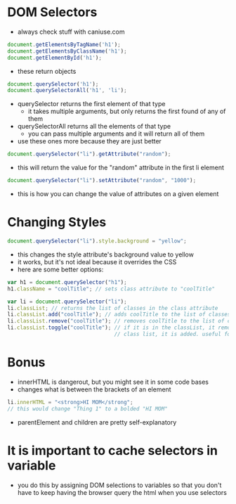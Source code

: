 # DOM Selectors
- always check stuff with caniuse.com
```js
document.getElementsByTagName('h1');
document.getElementsByClassName('h1');
document.getElementById('h1');
```
- these return objects
```js
document.querySelector('h1');
document.querySelectorAll('h1', 'li');
```
- querySelector returns the first element of that type
    - it takes multiple arguments, but only returns the first found of any of them
- querySelectorAll returns all the elements of that type
    - you can pass multiple arguments and it will return all of them
- use these ones more because they are just better
```js
document.querySelector("li").getAttribute("random");
```
- this will return the value for the "random" attribute in the first li element
```js
document.querySelector("li").setAttribute("random", "1000");
```
- this is how you can change the value of attributes on a given element

# Changing Styles

```js
document.querySelector("li").style.background = "yellow";
```
- this changes the style attribute's background value to yellow
- it works, but it's not ideal because it overrides the CSS
- here are some better options:
```js
var h1 = document.querySelector("h1");
h1.className = "coolTitle"; // sets class attribute to "coolTitle"

var li = document.querySelector("li");
li.classList; // returns the list of classes in the class attribute
li.classList.add("coolTitle"); // adds coolTitle to the list of classes
li.classList.remove("coolTitle"); // removes coolTitle to the list of classes
li.classList.toggle("coolTitle"); // if it is in the classList, it removes it. if it is NOT in the
                                  // class list, it is added. useful for turning things on or off
```

# Bonus

- innerHTML is dangerout, but you might see it in some code bases
- changes what is between the brackets of an element
```js
li.innerHTML = "<strong>HI MOM</strong";
// this would change "Thing 1" to a bolded "HI MOM"
```
- parentElement and children are pretty self-explanatory

# It is important to cache selectors in variable
- you do this by assigning DOM selections to variables so that you don't have to keep having the browser query the html when you use selectors